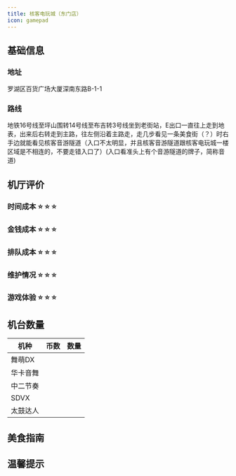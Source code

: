 ```yaml
---
title: 核客电玩城（东门店）
icon: gamepad
---
```


## 基础信息

### 地址

罗湖区百货广场大厦深南东路B-1-1

<ArcadeMap place= "深圳市核客电玩城" />



### 路线

地铁16号线至坪山围转14号线至布吉转3号线坐到老街站，E出口一直往上走到地表，出来后右转走到主路，往左侧沿着主路走，走几步看见一条美食街（？）时右手边就能看见核客音游隧道（入口不太明显，并且核客音游隧道跟核客电玩城一楼区域是不相连的，不要走错入口了）(入口看准头上有个音游隧道的牌子，简称音道)

<NavigateButton place="深圳市核客电玩城" name="深圳市核客电玩城" />

## 机厅评价

### 时间成本 :star: :star: :star:



### 金钱成本 :star: :star: :star:



### 排队成本 :star: :star: :star: 



### 维护情况 :star: :star: :star: 



### 游戏体验 :star: :star: :star: 


## 机台数量

| 机种 | 币数 | 数量 |
| --- | ---- | ---- |
| 舞萌DX |  |  |
| 华卡音舞 |  |  |
| 中二节奏 |  |  |
| SDVX |  |  |
| 太鼓达人 |  |  |

## 美食指南

## 温馨提示


